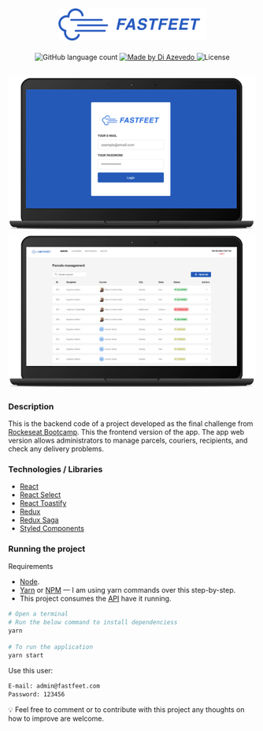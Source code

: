 <h1 align="center">
  <img alt="Fastfeet" title="Fastfeet" src=".github/logo-text.png" width="300px" />
</h1>

<p align="center">
  <img alt="GitHub language count" src="https://img.shields.io/github/languages/count/diazevedo/fast-feet-web">

  <a href="https://github.com/diazevedo">
    <img alt="Made by Di Azevedo" src="https://img.shields.io/badge/made%20by-DiAzevedo-%2325b0e6">
  </a>

  <img alt="License" src="https://img.shields.io/badge/license-MIT-%2304D361">
</p>

<h2 align="center">
  <img alt="Login page" src=".github/laptop-login.png" />
  <img alt="Login page" src=".github/laptop-dashboard.png" />
</h2>

### Description

This is the backend code of a project developed as the final challenge from [Rockeseat Bootcamp](https://rocketseat.com.br/gostack). This the frontend version of the app.
The app web version allows administrators to manage parcels, couriers, recipients, and check any delivery problems.

### Technologies / Libraries

- [React](https://reactjs.org/)
- [React Select](https://react-select.com/)
- [React Toastify](https://github.com/fkhadra/react-toastify)
- [Redux](https://redux.js.org/introduction/getting-started)
- [Redux Saga](https://redux-saga.js.org/)
- [Styled Components](https://styled-components.com/)

### Running the project

Requirements

- [Node](https://nodejs.org/en/).
- [Yarn](https://yarnpkg.com/) or [NPM](https://www.npmjs.com/) — I am using yarn commands over this step-by-step.
- This project consumes the [API](https://www.github/diazevedo.com/fast-feet) have it running.

```bash
# Open a terminal
# Run the below command to install dependenciess
yarn

# To run the application
yarn start
```

Use this user:

```bash
E-mail: admin@fastfeet.com
Password: 123456
```

:bulb: Feel free to comment or to contribute with this project any thoughts on how to improve are welcome.
